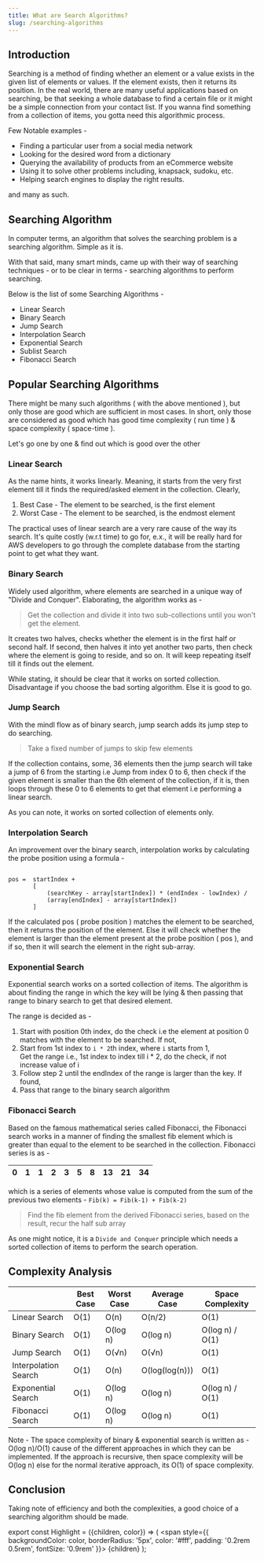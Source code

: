 ```yaml
---
title: What are Search Algorithms?
slug: /searching-algorithms
---
```


## Introduction

Searching is a method of finding whether an element or a value exists in the given list of elements or values. If the element exists, then it returns its position. In the real world, there are many useful applications based on searching, be that seeking a whole database to find a certain file or it might be a simple connection from your contact list. If you wanna find something from a collection of items, you gotta need this algorithmic process.

Few Notable examples -
* Finding a particular user from a social media network
* Looking for the desired word from a dictionary
* Querying the availability of products from an eCommerce website
* Using it to solve other problems including, knapsack, sudoku, etc.
* Helping search engines to display the right results.

and many as such.

## Searching Algorithm

In computer terms, an algorithm that solves the searching problem is a searching algorithm. Simple as it is. 

With that said, many smart minds, came up with their way of searching techniques - or to be clear in terms - searching algorithms to perform searching.

Below is the list of some Searching Algorithms -
* Linear Search
* Binary Search
* Jump Search
* Interpolation Search
* Exponential Search
* Sublist Search
* Fibonacci Search

## Popular Searching Algorithms

There might be many such algorithms ( with the above mentioned ), but only those are good which are sufficient in most cases. In short, only those are considered as good which has good time complexity ( run time ) & space complexity ( space-time ).

Let's go one by one & find out which is good over the other 

### Linear Search

As the name hints, it works linearly. Meaning, it starts from the very first element till it finds the required/asked element in the collection. Clearly, 
1. Best Case - The element to be searched, is the first element
2. Worst Case - The element to be searched, is the endmost element

The practical uses of linear search are a very rare cause of the way its search. It's quite costly (w.r.t time) to go for, e.x., it will be really hard for AWS developers to go through the complete database from the starting point to get what they want. 

### Binary Search

Widely used algorithm, where elements are searched in a unique way of "Divide and Conquer". Elaborating, the algorithm works as - 

> Get the collection and divide it into two sub-collections until you won't get the element.

It creates two halves, checks whether the element is in the first half or second half. If second, then halves it into yet another two parts, then check where the element is going to reside, and so on. It will keep repeating itself till it finds out the element.

While stating, it should be clear that it works on sorted collection. Disadvantage if you choose the bad sorting algorithm. Else it is good to go.

### Jump Search

With the mindl flow as of binary search, jump search adds its jump step to do searching. 

> Take a fixed number of jumps to skip few elements

If the collection contains, some, 36 elements then the jump search will take a jump of 6 from the starting i.e Jump from index 0 to 6, then check if the given element is smaller than the 6th element of the collection, if it is, then loops through these 0 to 6 elements to get that element i.e performing a linear search.

As you can note, it works on sorted collection of elements only.

### Interpolation Search

An improvement over the binary search, interpolation works by calculating the probe position using a formula -

```mdx

pos =  startIndex + 
       [
           (searchKey - array[startIndex]) * (endIndex - lowIndex) /
           (array[endIndex] - array[startIndex]) 
       ]

```

If the calculated pos ( probe position ) matches the element to be searched, then it returns the position of the element. Else it will check whether the element is larger than the element present at the probe position ( pos ), and if so, then it will search the element in the right sub-array.


### Exponential Search

Exponential search works on a sorted collection of items. The algorithm is about finding the range in which the key will be lying & then passing that range to binary search to get that desired element.

The range is decided as - 
1. Start with position 0th index, do the check i.e the element at position 0 matches with the element to be searched. If not, 
2. Start from 1st index to `i * 2`th index, where `i` starts from 1,
    <br /> Get the range i.e., 1st index to index till i * 2, do the check, if not
    <br /> increase value of i
3. Follow step 2 until the endIndex of the range is larger than the key. If found,
4. Pass that range to the binary search algorithm


### Fibonacci Search

Based on the famous mathematical series called Fibonacci, the Fibonacci search works in a manner of finding the smallest fib element which is greater than equal to the element to be searched in the collection. Fibonacci series is as -

| 0   | 1   | 1   | 2   | 3   | 5   | 8   | 13   | 21   | 34   |
| --- | --- | --- | --- | --- | --- | --- | ---  | ---  | --- |

which is a series of elements whose value is computed from the sum of the previous two elements - `Fib(k) = Fib(k-1) + Fib(k-2)`

> Find the fib element from the derived Fibonacci series, based on the result, recur the half sub array

As one might notice, it is a `Divide and Conquer` principle which needs a sorted collection of items to perform the search operation.


## Complexity Analysis

|                      | Best Case | Worst Case | Average Case   | Space Complexity  |
|----------------------|-----------|------------|----------------|-------------------|
| Linear Search        | O(1)      | O(n)       | O(n/2)         | O(1)              |
| Binary Search        | O(1)      | O(log n)   | O(log n)       | O(log n) / O(1)   |
| Jump Search          | O(1)      | O(√n)      | O(√n)          | O(1)              |
| Interpolation Search | O(1)      | O(n)       | O(log(log(n))) | O(1)              |
| Exponential Search   | O(1)      | O(log n)   | O(log n)       | O(log n) / O(1)   |
| Fibonacci Search     | O(1)      | O(log n)   | O(log n)       | O(1)              |


 <Highlight color="#000">Note</Highlight> - The space complexity of binary & exponential search is written as - O(log n)/O(1) cause of the different approaches in which they can be implemented. If the approach is recursive, then space complexity will be O(log n) else for the normal iterative approach, its O(1) of space complexity.

## Conclusion

Taking note of efficiency and both the complexities, a good choice of a searching algorithm should be made.


<!-- Highlighting purpose -->

export const Highlight = ({children, color}) => (
  <span
    style={{
      backgroundColor: color,
      borderRadius: '5px',
      color: '#fff',
      padding: '0.2rem 0.5rem',
      fontSize: '0.9rem'
    }}>
    {children}
  </span>
);
